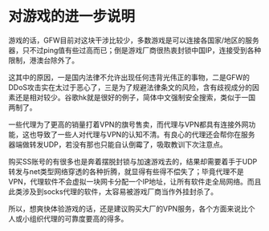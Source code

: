# 对游戏的进一步说明

游戏的话，GFW目前对这块干涉比较少，多数游戏是可以连接各国家/地区的服务器，只不过ping值有些过高而已；倒是游戏厂商很热衷封锁中国IP，连接受到各种限制，港澳台除外了。

这其中的原因，一是国内法律不允许出现任何违背光伟正的事物，二是GFW的DDoS攻击实在太过于恶心了，三是为了规避法律条文的风险，含有歧视成分的因素还是相对较少。谷歌hk就是很好的例子，简体中文强制安全搜索，类似于一国两制了。

一些代理为了更高的销量打着VPN的旗号售卖，而代理与VPN都具有连接外网功能，这也导致了一些人对代理与VPN的认知不清。有良心的代理还会帮你在服务器端做转发UDP，若没有那也只能自认倒霉了，吸取教训下次注意点。

 购买SS账号的有很多也是奔着摆脱封锁与加速游戏去的，结果却需要着手于UDP转发与net类型网络穿透的各种折腾，就显得有些得不偿失了；毕竟代理不是VPN，代理软件不会虚拟一块网卡分配一个IP地址，让所有软件走全局网络。而且此类涉及到socks代理的软件，太容易被游戏厂商当作外挂封杀了。

所以，想爽快体验游戏的话，还是建议购买大厂的VPN服务，各个方面来说比个人或小组织代理的可靠度要高的得多。

